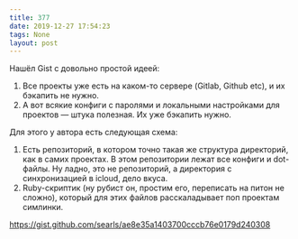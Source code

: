 ```yaml
---
title: 377
date: 2019-12-27 17:54:23
tags: None
layout: post
---
```


Нашёл Gist с довольно простой идеей:

1. Все проекты уже есть на каком-то сервере (Gitlab, Github etc), и их бэкапить не нужно. 
2. А вот всякие конфиги с паролями и локальными настройками для проектов — штука полезная. Их уже бэкапить нужно.

Для этого у автора есть следующая схема:

1. Есть репозиторий, в котором точно такая же структура директорий, как в самих проектах. В этом репозитории лежат все конфиги и dot-файлы. Ну ладно, это не репозиторий, а директория с синхронизацией в icloud, дело вкуса.
2. Ruby-скриптик (ну рубист он, простим его, переписать на питон не сложно), который для этих файлов расскаладывает поп проектам симлинки. 

<https://gist.github.com/searls/ae8e35a1403700cccb76e0179d240308>
